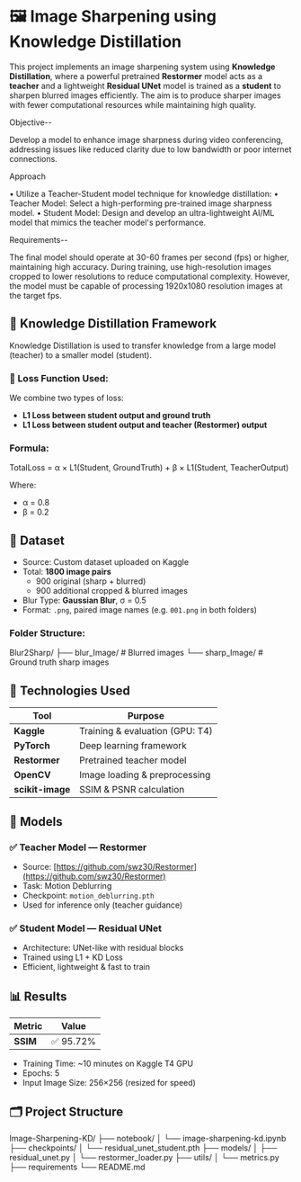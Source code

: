# 🖼️ Image Sharpening using Knowledge Distillation

This project implements an image sharpening system using **Knowledge Distillation**, where a powerful pretrained **Restormer** model acts as a **teacher** and a lightweight **Residual UNet** model is trained as a **student** to sharpen blurred images efficiently. The aim is to produce sharper images with fewer computational resources while maintaining high quality.

Objective--

Develop a model to enhance image sharpness during video conferencing, addressing issues
like reduced clarity due to low bandwidth or poor internet connections.

Approach

• Utilize a Teacher-Student model technique for knowledge distillation:
• Teacher Model: Select a high-performing pre-trained image sharpness model.
• Student Model: Design and develop an ultra-lightweight AI/ML model that mimics the
teacher model's performance.

Requirements--

The final model should operate at 30-60 frames per second (fps) or higher, maintaining high
accuracy. During training, use high-resolution images cropped to lower resolutions to reduce
computational complexity. However, the model must be capable of processing 1920x1080 resolution
images at the target fps.




## 🧠 Knowledge Distillation Framework

Knowledge Distillation is used to transfer knowledge from a large model (teacher) to a smaller model (student).

### 📌 Loss Function Used:

We combine two types of loss:

- **L1 Loss between student output and ground truth**
- **L1 Loss between student output and teacher (Restormer) output**

### Formula:
TotalLoss = α × L1(Student, GroundTruth) + β × L1(Student, TeacherOutput)


Where:
- α = 0.8
- β = 0.2



## 📁 Dataset

- Source: Custom dataset uploaded on Kaggle
- Total: **1800 image pairs**
  - 900 original (sharp + blurred)
  - 900 additional cropped & blurred images
- Blur Type: **Gaussian Blur**, σ = 0.5
- Format: `.png`, paired image names (e.g. `001.png` in both folders)

### Folder Structure:
Blur2Sharp/
├── blur_Image/ # Blurred images
└── sharp_Image/ # Ground truth sharp images




## 🧰 Technologies Used

| Tool             | Purpose                         |
|---------------   |-------------------------------- |
| **Kaggle**       | Training & evaluation (GPU: T4) |
| **PyTorch**      | Deep learning framework         |
| **Restormer**    | Pretrained teacher model        |
| **OpenCV**       | Image loading & preprocessing   |
| **scikit-image** | SSIM & PSNR calculation         |




## 🧠 Models

### ✅ Teacher Model — Restormer
- Source: [https://github.com/swz30/Restormer](https://github.com/swz30/Restormer)
- Task: Motion Deblurring
- Checkpoint: `motion_deblurring.pth`
- Used for inference only (teacher guidance)

### ✅ Student Model — Residual UNet
- Architecture: UNet-like with residual blocks
- Trained using L1 + KD Loss
- Efficient, lightweight & fast to train



## 📊 Results

| Metric    | Value          |
|--------   |----------------|
| **SSIM**  | ✅ 95.72%     |


- Training Time: ~10 minutes on Kaggle T4 GPU
- Epochs: 5
- Input Image Size: 256×256 (resized for speed)


## 🗂️ Project Structure
Image-Sharpening-KD/
├── notebook/
│ └── image-sharpening-kd.ipynb
├── checkpoints/
│ └── residual_unet_student.pth
├── models/
│ ├── residual_unet.py
│ └── restormer_loader.py
├── utils/
│ └── metrics.py
├── requirements
└── README.md







